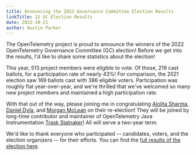 ```yaml
---
title: Announcing the 2022 Governance Committee Election Results
linkTitle: 22 GC Election Results
date: 2022-10-21
author: Austin Parker
---
```


The OpenTelemetry project is proud to announce the winners of the 2022
OpenTelemetry Governance Committee (GC) election! Before we get into the
results, I'd like to share some statistics about the election!

This year, 513 project members were eligible to vote. Of those, 219 cast
ballots, for a participation rate of nearly 43%! For comparison, the 2021
election saw 169 ballots cast with 386 eligible voters. Participation was 
roughly flat year-over-year, and we're thrilled that we've welcomed so 
many new project members and maintained a high participation rate.

With that out of the way, please joining me in congratulating [Alolita
Sharma](https://github.com/alolita), [Daniel Dyla](https://github.com/dyladan),
and [Morgan McLean](https://github.com/mtwo) on their re-election! They will be
joined by long-time contributor and maintainer of OpenTelemetry Java
Instrumentation [Trask Stalnaker](https://github.com/trask)! All will serve
a two-year term.

We'd like to thank everyone who participated -- candidates, voters, and the
election organizers -- for their efforts. You can find the [full results of the
election here](https://vote.heliosvoting.org/helios/elections/76558134-3384-11ed-8688-02871af94755/view).
